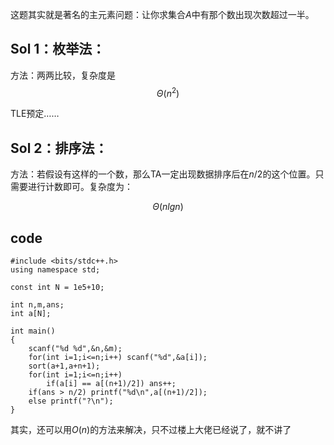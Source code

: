 这题其实就是著名的主元素问题：让你求集合$A$中有那个数出现次数超过一半。  
## Sol 1：枚举法：

方法：两两比较，复杂度是
 $$Θ(n^2)$$
 
 TLE预定……  
 
 ## Sol 2：排序法：
 
 方法：若假设有这样的一个数，那么TA一定出现数据排序后在$n/2$的这个位置。只需要进行计数即可。复杂度为：
 
$$Θ(nlgn)$$

## code
```
#include <bits/stdc++.h>
using namespace std;

const int N = 1e5+10;

int n,m,ans;
int a[N];

int main()
{
	scanf("%d %d",&n,&m);
	for(int i=1;i<=n;i++) scanf("%d",&a[i]);
	sort(a+1,a+n+1);
	for(int i=1;i<=n;i++)
		if(a[i] == a[(n+1)/2]) ans++;
	if(ans > n/2) printf("%d\n",a[(n+1)/2]);
	else printf("?\n");
}
```

其实，还可以用$O(n)$的方法来解决，只不过楼上大佬已经说了，就不讲了